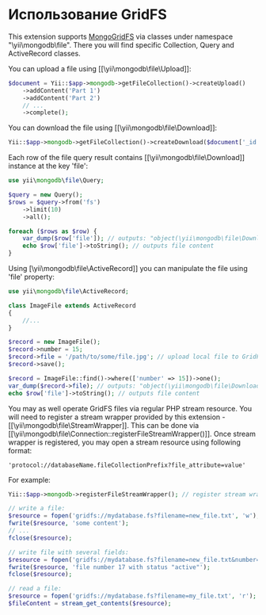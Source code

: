 Использование GridFS
============

This extension supports [MongoGridFS](http://docs.mongodb.org/manual/core/gridfs/) via
classes under namespace "\yii\mongodb\file".
There you will find specific Collection, Query and ActiveRecord classes.

You can upload a file using [[\yii\mongodb\file\Upload]]:

```php
$document = Yii::$app->mongodb->getFileCollection()->createUpload()
    ->addContent('Part 1')
    ->addContent('Part 2')
    // ...
    ->complete();
```

You can download the file using [[\yii\mongodb\file\Download]]:

```php
Yii::$app->mongodb->getFileCollection()->createDownload($document['_id'])->toFile('/path/to/file.dat');
```

Each row of the file query result contains [[\yii\mongodb\file\Download]] instance at the key 'file':

```php
use yii\mongodb\file\Query;

$query = new Query();
$rows = $query->from('fs')
    ->limit(10)
    ->all();

foreach ($rows as $row) {
    var_dump($row['file']); // outputs: "object(\yii\mongodb\file\Download)"
    echo $row['file']->toString(); // outputs file content
}
```

Using [\yii\mongodb\file\ActiveRecord]] you can manipulate the file using 'file' property:

```php
use yii\mongodb\file\ActiveRecord;

class ImageFile extends ActiveRecord
{
    //...
}

$record = new ImageFile();
$record->number = 15;
$record->file = '/path/to/some/file.jpg'; // upload local file to GridFS
$record->save();

$record = ImageFile::find()->where(['number' => 15])->one();
var_dump($record->file); // outputs: "object(\yii\mongodb\file\Download)"
echo $row['file']->toString(); // outputs file content
```

You may as well operate GridFS files via regular PHP stream resource.
You will need to register a stream wrapper provided by this extension - [[\yii\mongodb\file\StreamWrapper]].
This can be done via [[\yii\mongodb\file\Connection::registerFileStreamWrapper()]].
Once stream wrapper is registered, you may open a stream resource using following format:

```
'protocol://databaseName.fileCollectionPrefix?file_attribute=value'
```

For example:

```php
Yii::$app->mongodb->registerFileStreamWrapper(); // register stream wrapper

// write a file:
$resource = fopen('gridfs://mydatabase.fs?filename=new_file.txt', 'w');
fwrite($resource, 'some content');
// ...
fclose($resource);

// write file with several fields:
$resource = fopen('gridfs://mydatabase.fs?filename=new_file.txt&number=17&status=active', 'w');
fwrite($resource, 'file number 17 with status "active"');
fclose($resource);

// read a file:
$resource = fopen('gridfs://mydatabase.fs?filename=my_file.txt', 'r');
$fileContent = stream_get_contents($resource);
```

